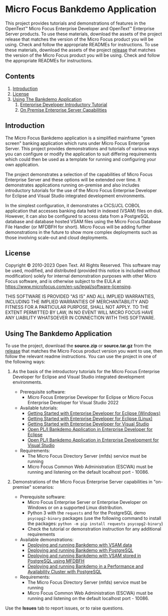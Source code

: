 # Micro Focus Bankdemo Application
This project provides tutorials and demonstrations of features in the OpenText:tm: Micro Focus Enterprise Developer and OpenText:tm: Enterprise Server products. To use these materials, download the assets of the project release that matches the version of the Micro Focus product you will be using. Check and follow the appropriate READMEs for instructions.
To use these materials, download the assets of the project [release](https://github.com/MicroFocus/BankDemo/releases) that matches the version of the Micro Focus product you will be using. Check and follow the appropriate READMEs for instructions.

## Contents

1. [Introduction](#intro)
1. [License](#license)
1. [Using The Bankdemo Application](#using)
    1. [Enterprise Developer Introductory Tutorial](#tutorial)
    1. [On Premise Enterprise Server Capabilities](#onprem)


## <a name="intro"></a>Introduction

The Micro Focus Bankdemo application is a simplified mainframe "green screen" banking application which runs under Micro Focus 
Enterprise Server. This project provides demonstrations and tutorials of various ways you can configure or modify the application
to suit differing requirements which could then be used as a template for running and configuring your own application.

The project demonstrates a selection of the capabilities of Micro Focus Enterprise Server and these options will be extended over time. 
It demonstrates applications running on-premise and also includes introductory tutorials for the use of
the Micro Focus Enterprise Developer for Eclipse and Visual Studio integrated development environments.

In the simplest configuration, it demonstrates a CICS/JCL COBOL application that accesses banking data held in indexed (VSAM) files on disk. However, it can also be configured to access data from a PostgreSQL database and database hosted VSAM files using the Micro Focus Database File Handler (or MFDBFH for short). Micro Focus will be adding further demonstrations in the future to show more complex deployments such as those involving scale-out and cloud deployments.

## <a name="license"></a>License

Copyright &copy; 2010-2023 Open Text.  All Rights Reserved.
This software may be used, modified, and distributed 
(provided this notice is included without modification)
solely for internal demonstration purposes with other 
Micro Focus software, and is otherwise subject to the EULA at
https://www.microfocus.com/en-us/legal/software-licensing.

THIS SOFTWARE IS PROVIDED "AS IS" AND ALL IMPLIED 
WARRANTIES, INCLUDING THE IMPLIED WARRANTIES OF
MERCHANTABILITY AND FITNESS FOR A PARTICULAR PURPOSE,
SHALL NOT APPLY.
TO THE EXTENT PERMITTED BY LAW, IN NO EVENT WILL 
MICRO FOCUS HAVE ANY LIABILITY WHATSOEVER IN CONNECTION
WITH THIS SOFTWARE.

## <a name="using"></a>Using The Bankdemo Application
To use the project, download the **source.zip** or **source.tar.gz** from the [release](https://github.com/MicroFocus/BankDemo/releases) that matches the Micro Focus product version you want to use, then follow the relevant readme instructions. You can use the project in one of the following ways:
1. <a name="tutorial"></a> As the basis of the introductory tutorials for the Micro Focus Enterprise Developer for Eclipse and Visual Studio integrated development environments.
    - Prerequisite software: 
        - Micro Focus Enterprise Developer for Eclipse or Micro Focus Enterprise Developer for Visual Studio 2022
    - Available tutorials:
        - [Getting Started with Enterprise Developer for Eclipse (Windows)](tutorial/gettingstarted/eclipse/README.md)
        - [Getting Started with Enterprise Developer for Eclipse (Linux)](tutorial/gettingstarted/eclipseux/readme.md)
        - [Getting Started with Enterprise Developer for Visual Studio](tutorial/gettingstarted/visualstudio/readme.md)
        - [Open PL/I Bankdemo Application in Enterprise Developer for Eclipse](tutorial/gettingstarted/eclipse/PLIDemo.md)
        - [Open PL/I Bankdemo Application in Enterprise Development for Visual Studio](tutorial/gettingstarted/visualstudio/PLIDemo.md)
    - Requirements: 
        - The Micro Focus Directory Server (mfds) service must be running
        - Micro Focus Common Web Administration (ESCWA) must be running and listening on the default localhost port - 10086.

2. <a name="onprem"></a> Demonstrations of the Micro Focus Enterprise Server capabilities in "on-premise" scenarios:
    - Prerequisite software: 
        - Micro Focus Enterprise Server or Enterprise Developer on Windows or on a supported Linux distribution.
        - Python 3 with the `requests` and for the PostgreSQL demo `psycopg2-binary` packages (use the following command to install the packages: `python -m pip install requests psycopg2-binary`)
        - Check the tutorial or demonstration instruction for any additional requirements
    - Available demonstrations:
        - [Deploying and running Bankdemo with VSAM data](demos/onprem/vsam/README.md) 
        - [Deploying and running Bankdemo with PostgreSQL](demos/onprem/psql/README.md) 
        - [Deploying and running Bankdemo with VSAM stored in PostgreSQL using MFDBFH](demos/onprem/psqlmfdbfh/README.md) 
        - [Deploying and running Bankdemo in a Performance and Availability Cluster with PostgreSQL](demos/onprem/psqlpac/README.md) 
    - Requirements: 
        - The Micro Focus Directory Server (mfds) service must be running
        - Micro Focus Common Web Administration (ESCWA) must be running and listening on the default localhost port - 10086.

Use the **Issues** tab to report issues, or to raise questions.
